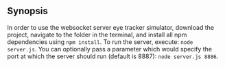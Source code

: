 ## Synopsis

In order to use the websocket server eye tracker simulator, download the project, navigate to the folder in the terminal, and install all npm dependencies using `npm install`. 
To run the server, execute: `node server.js`. You can optionally pass a parameter which would specify the port at which the server should run (default is 8887): `node server.js 8886`.